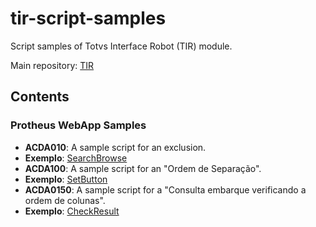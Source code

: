 # tir-script-samples

Script samples of Totvs Interface Robot (TIR) module.

Main repository: [TIR](https://github.com/totvs/tir)

## Contents

### Protheus WebApp Samples

- **ACDA010**: A sample script for an exclusion. 
- **Exemplo**: [SearchBrowse](https://totvs.github.io/tir/webapp.html#tir.main.Webapp.SearchBrowse)
- **ACDA100**: A sample script for an "Ordem de Separação".
- **Exemplo**: [SetButton](https://totvs.github.io/tir/webapp.html#tir.main.Webapp.SetButton)
- **ACDA0150**: A sample script for a "Consulta embarque verificando a ordem de colunas".
- **Exemplo**: [CheckResult](https://totvs.github.io/tir/webapp.html#tir.main.Webapp.LoadGrid)